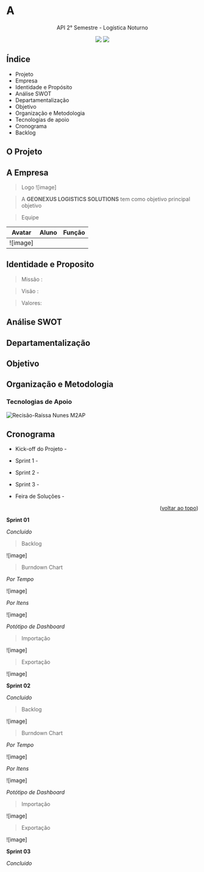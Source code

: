 # A 

<p align="center"> 
API 2° Semestre - Logística Noturno
</p> 
  
<p align="center">   
 <img src="https://img.shields.io/badge/Status%3A-IN PROGRESS-green"/>
 <a href="http://fatecsjc-prd.azurewebsites.net/"><img src="https://img.shields.io/badge/Instituição%3A-FATEC-red"/></a>
</p>

## **Índice**

* Projeto
* Empresa
* Identidade e Propósito
* Análise SWOT
* Departamentalização
* Objetivo
* Organização e Metodologia
* Tecnologias de apoio
* Cronograma
* Backlog
 

## **O Projeto**
> 

## **A Empresa**
> Logo
![image]




> A **GEONEXUS LOGISTICS SOLUTIONS** tem como objetivo principal objetivo 

 > Equipe 

| Avatar | Aluno | Função |
| ------ | ----- | -------| 
|![image]
                                                                                                                                                                                                                                                                                      
## Identidade e Proposito

> Missão : 

> Visão : 

> Valores:


## Análise SWOT


## Departamentalização 





## Objetivo 
>

## Organização e Metodologia
> 

### Tecnologias de Apoio

![Recisão-Raíssa Nunes M2AP](https://github.com/Mefller/mapeamento-potencial/assets/144354286/ba43a6fb-52d7-4407-9bfe-e54d401be3f2)





## Cronograma

* Kick-off do Projeto - 

* Sprint 1 - 

* Sprint 2 - 

* Sprint 3 - 

* Feira de Soluções - 
                                                                                                                                                                                     <p align="right">(<a href="#top">voltar ao topo</a>)




**<summary>Sprint 01</summary>**

 _Concluido_

>Backlog
<div id="top"></div>
<p align="center">
  
![image]



>Burndown Chart

_Por Tempo_
<div id="top"></div>
<p align="center">

![image]


_Por Itens_

<p align="center">
      

![image]

_Potótipo de Dashboard_

>Importação


![image]

>Exportação


![image]




     

**<summary>Sprint 02</summary>**

_Concluido_

>Backlog
<div id="top"></div>
<p align="center">

![image]
      
>Burndown Chart
  
_Por Tempo_
<div id="top"></div>
<p align="center">

![image]

  
_Por Itens_
<div id="top"></div>
<p align="center">

![image]

_Potótipo de Dashboard_

> Importação

![image]

> Exportação

![image]

**<summary>Sprint 03</summary>**
  
_Concluido_
